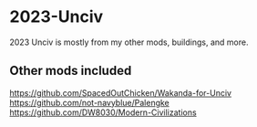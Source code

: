 # 2023-Unciv
2023 Unciv is mostly from my other mods, buildings, and more.

## Other mods included
https://github.com/SpacedOutChicken/Wakanda-for-Unciv
https://github.com/not-navyblue/Palengke
https://github.com/DW8030/Modern-Civilizations
